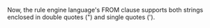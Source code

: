 Now, the rule engine language's FROM clause supports both strings enclosed in double quotes (") and single quotes (').
